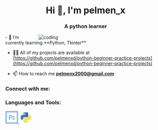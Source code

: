 <h1 align="center">Hi 👋, I'm pelmen_x</h1>
<h3 align="center">A python learner</h3>
<img align="right" alt="coding" width="400" src="https://gifdb.com/images/file/coding-animated-laptop-flow-stream-ja04010rm5o68zfk.gif">
- 🌱 I’m currently learning **Python, Tkinter**

- 👨‍💻 All of my projects are available at [https://github.com/pelmenxd/python-beginner-practice-projects](https://github.com/pelmenxd/python-beginner-practice-projects)

- 📫 How to reach me **pelmenx2000@gmail.com**

<h3 align="left">Connect with me:</h3>
<p align="left">
</p>

<h3 align="left">Languages and Tools:</h3>
<p align="left"> <a href="https://www.photoshop.com/en" target="_blank" rel="noreferrer"> <img src="https://raw.githubusercontent.com/devicons/devicon/master/icons/photoshop/photoshop-line.svg" alt="photoshop" width="40" height="40"/> </a> <a href="https://www.python.org" target="_blank" rel="noreferrer"> <img src="https://raw.githubusercontent.com/devicons/devicon/master/icons/python/python-original.svg" alt="python" width="40" height="40"/> </a> </p>
